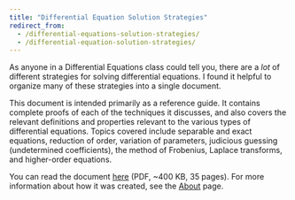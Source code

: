 ```yaml
---
title: "Differential Equation Solution Strategies"
redirect_from:
  - /differential-equations-solution-strategies/
  - /differential-equation-solution-strategies/
---
```


As anyone in a Differential Equations class could tell you, there are
a *lot* of different strategies for solving differential equations. I
found it helpful to organize many of these strategies into a single
document.

This document is intended primarily as a reference guide. It contains
complete proofs of each of the techniques it discusses, and also
covers the relevant definitions and properties relevant to the various
types of differential equations. Topics covered include separable and
exact equations, reduction of order, variation of parameters,
judicious guessing (undetermined coefficients), the method of
Frobenius, Laplace transforms, and higher-order equations.

You can read the document [here][] (PDF, ~400 KB, 35 pages). For more
information about how it was created, see the [About] page.

[here]: /assets/DifferentialEquationSolutionStrategies.pdf
[about]: /about/site/
